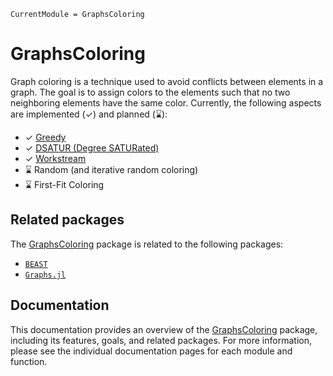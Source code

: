 ```@meta
CurrentModule = GraphsColoring
```

# GraphsColoring

Graph coloring is a technique used to avoid conflicts between elements in a graph. The goal is to assign colors to the elements such that no two neighboring elements have the same color.
Currently, the following aspects are implemented (✓) and planned (⌛):

- ✓ [Greedy](https://www.geeksforgeeks.org/dsa/graph-coloring-set-2-greedy-algorithm/)
- ✓ [DSATUR (Degree SATURated)](https://www.geeksforgeeks.org/dsa/dsatur-algorithm-for-graph-coloring/)
- ✓ [Workstream](https://dl.acm.org/doi/10.1145/2851488)
- ⌛ Random (and iterative random coloring)
- ⌛ First-Fit Coloring

## Related packages

The [GraphsColoring](https://github.com/djukic14/GraphsColoring.jl) package is related to the following packages:

- [`BEAST`](https://github.com/krcools/BEAST.jl)
- [`Graphs.jl`](https://github.com/JuliaGraphs/Graphs.jl)

## Documentation

This documentation provides an overview of the [GraphsColoring](https://github.com/djukic14/GraphsColoring.jl) package, including its features, goals, and related packages. For more information, please see the individual documentation pages for each module and function.
